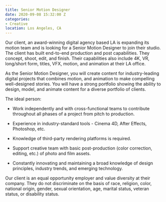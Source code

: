 ```yaml
---
title: Senior Motion Designer
date: 2020-09-08 15:32:00 Z
categories:
- Creative
location: Los Angeles, CA
---
```


Our client, an award-winning digital agency based LA is expanding its motion team and is looking for a Senior Motion Designer to join their studio. The client has built end-to-end production and post capabilities. They concept, shoot, edit, and finish. Their capabilities also include 4K, VR, long/short form, titles, VFX, motion, and animation at their LA office.

As the Senior Motion Designer, you will create content for industry-leading digital projects that combines motion, and animation to make compelling well-designed stories. You will have a strong portfolio showing the ability to design, model, and animate content for a diverse portfolio of clients.

The ideal person:

* Work independently and with cross-functional teams to contribute throughout all phases of a project from pitch to production.

* Experience in industry-standard tools - Cinema 4D, After Effects, Photoshop, etc.

* Knowledge of third-party rendering platforms is required.

* Support creative team with basic post-production (color correction, editing, etc.) of photo and film assets.

* Constantly innovating and maintaining a broad knowledge of design principles, industry trends, and emerging technology.

Our client is an equal opportunity employer and value diversity at their company. They do not discriminate on the basis of race, religion, color, national origin, gender, sexual orientation, age, marital status, veteran status, or disability status.